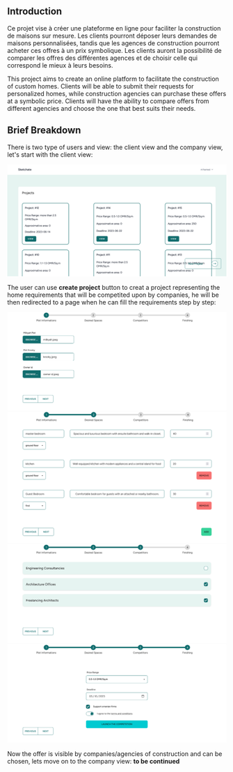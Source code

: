   ## Introduction

Ce projet vise à créer une plateforme en ligne pour faciliter la construction de maisons sur mesure. Les clients pourront déposer leurs demandes de maisons personnalisées, tandis que les agences de construction pourront acheter ces offres à un prix symbolique. Les clients auront la possibilité de comparer les offres des différentes agences et de choisir celle qui correspond le mieux à leurs besoins.

This project aims to create an online platform to facilitate the construction of custom homes. Clients will be able to submit their requests for personalized homes, while construction agencies can purchase these offers at a symbolic price. Clients will have the ability to compare offers from different agencies and choose the one that best suits their needs.

## Brief Breakdown

There is two type of users and view: the client view and the company view, let's start with the client view:

![client dashboard](screenshots/client-dashboard.png)

The user can use **create project** button to creat a project representing the home requirements that will be competited upon by companies, he will be then redirected to a page when he can fill the requirements step by step:

![new project step 1](screenshots/client-newProject1.png)
![new project step 2](screenshots/client-newProject2.png)
![new project step 3](screenshots/client-newProject3.png)
![new project step 4](screenshots/client-newProject4.png)

Now the offer is visible by companies/agencies of construction and can be chosen, lets move on to the company view:
**to be continued**




